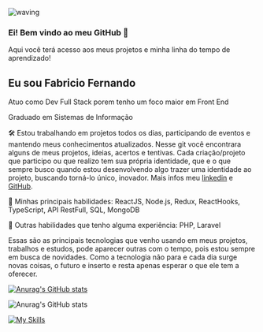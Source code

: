![waving](https://capsule-render.vercel.app/api?type=waving&height=200&text=WillianBatista%20&fontAlignY=40&color=gradient)
### Ei! Bem vindo ao meu GitHub 👋
Aqui você terá acesso aos meus projetos e minha linha do tempo de aprendizado!

## Eu sou Fabricio Fernando

Atuo como Dev Full Stack porem tenho um foco maior em Front End

Graduado em Sistemas de Informação

🛠️ Estou trabalhando em projetos todos os dias, participando de eventos e mantendo meus conhecimentos atualizados. 
Nesse git você encontrara alguns de meus projetos, ideias, acertos e tentivas. Cada criação/projeto que participo ou que realizo tem sua própria identidade, que e o que sempre busco quando estou desenvolvendo algo trazer uma identidade ao projeto, buscando torná-lo único, inovador.
Mais infos meu [linkedin](https://www.linkedin.com/in/abricio-fernando-136321125/) e [GitHub](https://github.com/FFDuarte?tab=repositories).

🤖 Minhas principais habilidades: ReactJS, Node.js, Redux, ReactHooks,  TypeScript, API RestFull, SQL, MongoDB

:wrench:  Outras habilidades que tenho alguma experiência:  PHP, Laravel

Essas são as principais tecnologias que venho usando em meus projetos, trabalhos e estudos, pode aparecer outras com o tempo, pois estou sempre em busca de novidades. Como a tecnologia não para e cada dia surge novas coisas, o futuro e inserto e resta apenas esperar o que ele tem a oferecer.



[![Anurag's GitHub stats](https://github-readme-stats.vercel.app/api?username=ffduarte)](https://github.com/ffduarte/github-readme-stats)

![Anurag's GitHub stats](https://github-readme-stats.vercel.app/api?username=ffduarte&hide=contribs,prs)

  
[![My Skills](https://skillicons.dev/icons?i=js,ts,html,css,react,redux,nodejs,express,mysql,mongodb,supabase,docker,heroku,git,github,jest,bash)](https://skillicons.dev)
